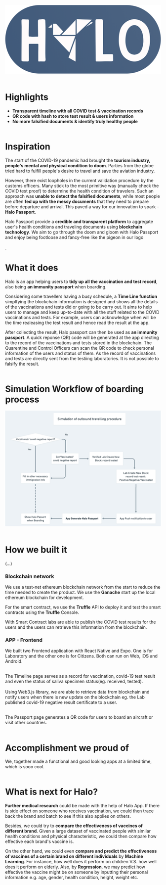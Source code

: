 ![GitHub Logo](/assets/images/appIcon.png) <br/> <br/>

# Highlights

* **Transparent timeline with all COVID test & vaccination records**<br/>
* **QR code with hash to store test result & users information** <br/>
* **No more falsified documents & identify truly healthy people** <br/><br/>

# Inspiration

The start of the COVID-19 pandemic had brought the **tourism industry, people's mental and physical condition to doom**. Parties from the globe tried hard to fulfill people's desire to travel and save the aviation industry. <br/>

However, there exist loopholes in the current validation procedure by the customs officers. Many stick to the most primitive way (manually check the COVID test proof) to determine the health condition of travelers. Such an approach was **unable to detect the falsified documents**, while most people are often **fed up with the messy documents** that they need to prepare before departure and arrival. This paved a way for our innovation to spark - **Halo Passport**. <br/>

Halo Passport provide a **credible and transparent platform** to aggregate user's health conditions and traveling documents using **blockchain technology**. We aim to go through the doom and gloom with Halo Passport and enjoy being footloose and fancy-free like the pigeon in our logo <br/><br/>. 



# What it does

Halo is an app helping users to **tidy up all the vaccination and test record**, also being **an immunity passport** when boarding. <br/>

Considering some travellers having a busy schedule, a **Time Line function** simplfying the blockchain information is designed and shows all the details of the vaccinations and tests did or going to be carry out. It aims to help users to manage and keep up-to-date with all the stuff related to the COVID vaccinations and tests. For example, users can acknowledge when will be the time realeasing the test result and hence read the result at the app. <br/>

After collecting the result, Halo passport can then be used as **an immunity passport**. A quick reponse (QR) code will be generated at the app directing to the record of the vaccinations and tests stored in the blockchain. The Quarentine and Control Officers can scan the QR code to check personal information of the users and status of them. As the record of vaccinations and tests are directly sent from  the testiing laboratories. It is not possible to falsify the result. <br/> <br/>

# Simulation Workflow of boarding process
![GitHub Logo](/assets/images/flowChart.png) <br/> <br/>

# How we built it
(...)
### Blockchain network 
We use a test-net ethereum blockchain network from the start to reduce the time needed to create the product. We use the **Ganache** start up the local ethereum blockchain for development. 

For the smart contract, we use the **Truffle** API to deploy it and test the smart contracts using the **Truffle** Console. 

With Smart Contract labs are able to publish the COVID test results for the users and the users can retrieve this information from the blockchain. 


### APP - Frontend 

We built two Frontend application with React Native and Expo. One is for Laboratory and the other one is for Citizens. Both can run on Web, iOS and Android.<br/> <br/>

The Timeline page serves as a record for vaccination, covid-19 test result and even the status of saliva specimen status(eg. received, tested).<br/> <br/>
Using Web3.js library, we are able to retrieve data from blockchain and notify users when there is new update on the blockchain eg. the Lab published covid-19 negative result certificate to a user. <br/> <br/>

The Passport page generates a QR code for users to board an aircraft or visit other countries.  <br/> <br/>
# Accomplishment we proud of

We, together made a functional and good looking apps at a limited time, which is sooo cool. <br/> <br/>


# What is next for Halo?
**Further medical research** could be made with the help of Halo App. If there is side effect on someone who receives vaccination, we could then trace back the brand and batch to see if this also applies on others.

Besides, we could try to **compare the effectiveness of vaccines of different brand**. Given a large dataset of vaccinated people with similar health conditions and physical characteristic, we could then compare how effective each brand's vaccine is.

On the other hand, we could even **compare and predict the effectiveness of vaccines of a certain brand on different individuals** by **Machine Learning**. For instance, how well does it perform on children V.S. how well does it perform on elderly. Also, by **Regression**, we may predict how effective the vaccine might be on someone by inputting their personal information e.g. age, gender, health condition, height, weight etc.



